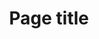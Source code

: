 ---
title: "Page title"
description: "Page Description"
layout: "home"

# Hero Header Section

heading0: "Lorem Ipsum"
heading1: "dolor sit amet, consectetur"
heading2: "adipiscing elit, sed do"

# Section 2

section2__heading: "Headline 2"

section2__subheading: "Lorem ipsum dolor sit amet, consectetur adipiscing elit."

box1: "Box 1"
box1_alt: ""

box2: "Box 2"
box2_alt: ""

box3: "Box 3"
box3_alt: ""

box4: "Box 4"
box4_alt: ""

# About Section

section3__heading: "Section 3 Headline #1"

section3__subheading: "Lorem ipsum dolor sit amet, consectetur adipiscing elit, sed do eiusmod tempor incididunt ut labore et dolore magna aliqua. Ut enim ad minim veniam, quis nostrud exercitation ullamco laboris nisi ut aliquip ex ea commodo consequat. Duis aute irure dolor in reprehenderit in voluptate velit esse cillum dolore eu fugiat nulla pariatur. Excepteur sint occaecat cupidatat non proident, sunt in culpa qui officia deserunt mollit anim id est laborum."

section3__heading2: "Section 3 Headline #2"

section3__subheading2: "Lorem ipsum dolor sit amet, consectetur adipiscing elit, sed do eiusmod tempor incididunt ut labore et dolore magna aliqua. Ut enim ad minim veniam, quis nostrud exercitation ullamco laboris nisi ut aliquip ex ea commodo consequat. Duis aute irure dolor in reprehenderit in voluptate velit esse cillum dolore eu fugiat nulla pariatur. Excepteur sint occaecat cupidatat non proident, sunt in culpa qui officia deserunt mollit anim id est laborum."

home_big_alt: "Alt Tag of Big Image"


# Section #4
section4_h1: "More About #1"
section4__desc1: "Lorem ipsum dolor sit amet, consectetur adipiscing elit, sed do eiusmod tempor incididunt ut labore et dolore magna aliqua. Ut enim ad minim veniam, quis nostrud exercitation ullamco laboris nisi ut aliquip ex ea commodo consequat. Duis aute irure dolor in reprehenderit in voluptate velit esse cillum dolore eu fugiat nulla pariatur. Excepteur sint occaecat cupidatat non proident, sunt in culpa qui officia deserunt mollit anim id est laborum."

section4_h2: "More About #2"
section4__desc2: "Lorem ipsum dolor sit amet, consectetur adipiscing elit, sed do eiusmod tempor incididunt ut labore et dolore magna aliqua. Ut enim ad minim veniam, quis nostrud exercitation ullamco laboris nisi ut aliquip ex ea commodo consequat. Duis aute irure dolor in reprehenderit in voluptate velit esse cillum dolore eu fugiat nulla pariatur. Excepteur sint occaecat cupidatat non proident, sunt in culpa qui officia deserunt mollit anim id est laborum."

section4_h3: "More About #3"
section4__desc3: "Lorem ipsum dolor sit amet, consectetur adipiscing elit, sed do eiusmod tempor incididunt ut labore et dolore magna aliqua. Ut enim ad minim veniam, quis nostrud exercitation ullamco laboris nisi ut aliquip ex ea commodo consequat. Duis aute irure dolor in reprehenderit in voluptate velit esse cillum dolore eu fugiat nulla pariatur. Excepteur sint occaecat cupidatat non proident, sunt in culpa qui officia deserunt mollit anim id est laborum."

testimonial1: "Renaud Gagne"
testimonial1__alt: "Picture of Renaud Gagne"
testimonial1__desc: "Incredible caring service and I got my quote so quickly!"

testimonial2: "Emily"
testimonial2__alt: "Picture of Emily"
testimonial2__desc: "When you meet Alan, what becomes immediately clear is that he loves people. Alan put me at ease right away, and I soon felt like I was sitting down with a friend over coffee."
---